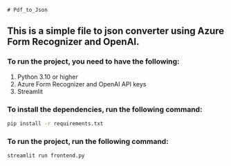     # Pdf_to_Json

## This is a simple file to json converter using Azure Form Recognizer and OpenAI.

### To run the project, you need to have the following:

1. Python 3.10 or higher
2. Azure Form Recognizer and OpenAI API keys
3. Streamlit

### To install the dependencies, run the following command:

```bash
pip install -r requirements.txt
```

### To run the project, run the following command:

```bash
streamlit run frontend.py
```


